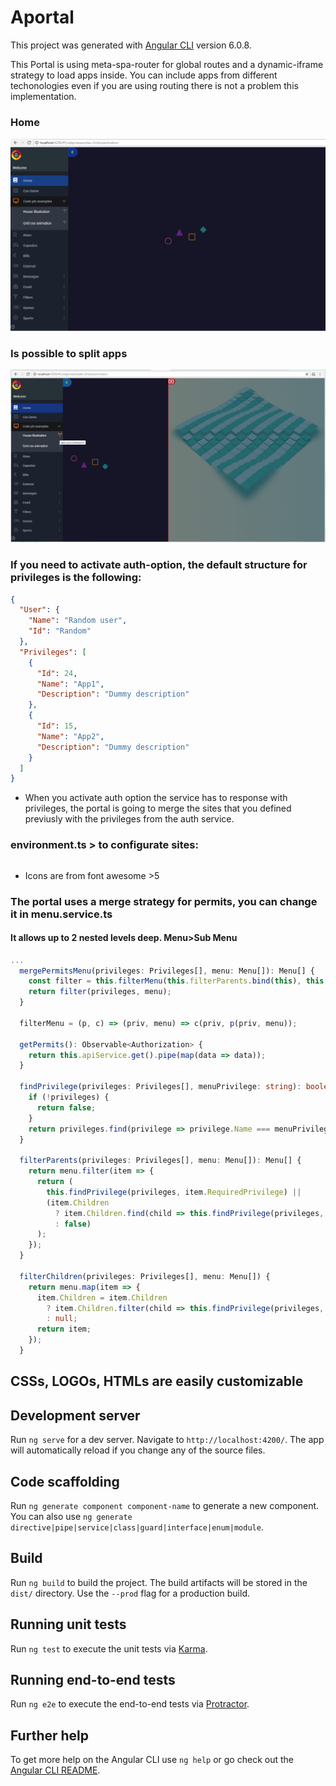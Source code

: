 # Aportal

This project was generated with [Angular CLI](https://github.com/angular/angular-cli) version 6.0.8.

This Portal is using meta-spa-router for global routes and a dynamic-iframe strategy to load apps inside. You can include apps from different techonologies even if you are using routing there is not a problem this implementation.

### Home 
![picture](c1.PNG?raw=true 'Home')

### Is possible to split apps

![picture](c2.PNG?raw=true 'Split')


### If you need to activate auth-option, the default structure for privileges is the following:

```json
{
  "User": {
    "Name": "Random user",
    "Id": "Random"
  },
  "Privileges": [
    {
      "Id": 24,
      "Name": "App1",
      "Description": "Dummy description"
    },
    {
      "Id": 15,
      "Name": "App2",
      "Description": "Dummy description"
    }
  ]
}
```
- When you activate auth option the service has to response with privileges, the portal is going to merge the sites that you defined previusly with the privileges from the auth service.
### environment.ts > to configurate sites:



```json

```
- Icons are from font awesome >5

### The portal uses a merge strategy for permits, you can change it in menu.service.ts

#### It allows up to 2 nested levels deep. Menu>Sub Menu

```typescript
...
  mergePermitsMenu(privileges: Privileges[], menu: Menu[]): Menu[] {
    const filter = this.filterMenu(this.filterParents.bind(this), this.filterChildren.bind(this));
    return filter(privileges, menu);
  }

  filterMenu = (p, c) => (priv, menu) => c(priv, p(priv, menu));

  getPermits(): Observable<Authorization> {
    return this.apiService.get().pipe(map(data => data));
  }

  findPrivilege(privileges: Privileges[], menuPrivilege: string): boolean {
    if (!privileges) {
      return false;
    }
    return privileges.find(privilege => privilege.Name === menuPrivilege) ? true : false;
  }

  filterParents(privileges: Privileges[], menu: Menu[]): Menu[] {
    return menu.filter(item => {
      return (
        this.findPrivilege(privileges, item.RequiredPrivilege) ||
        (item.Children
          ? item.Children.find(child => this.findPrivilege(privileges, child.RequiredPrivilege))
          : false)
      );
    });
  }

  filterChildren(privileges: Privileges[], menu: Menu[]) {
    return menu.map(item => {
      item.Children = item.Children
        ? item.Children.filter(child => this.findPrivilege(privileges, child.RequiredPrivilege))
        : null;
      return item;
    });
  }


```

## CSSs, LOGOs, HTMLs are easily customizable

## Development server

Run `ng serve` for a dev server. Navigate to `http://localhost:4200/`. The app will automatically reload if you change any of the source files.

## Code scaffolding

Run `ng generate component component-name` to generate a new component. You can also use `ng generate directive|pipe|service|class|guard|interface|enum|module`.

## Build

Run `ng build` to build the project. The build artifacts will be stored in the `dist/` directory. Use the `--prod` flag for a production build.

## Running unit tests

Run `ng test` to execute the unit tests via [Karma](https://karma-runner.github.io).

## Running end-to-end tests

Run `ng e2e` to execute the end-to-end tests via [Protractor](http://www.protractortest.org/).

## Further help

To get more help on the Angular CLI use `ng help` or go check out the [Angular CLI README](https://github.com/angular/angular-cli/blob/master/README.md).
